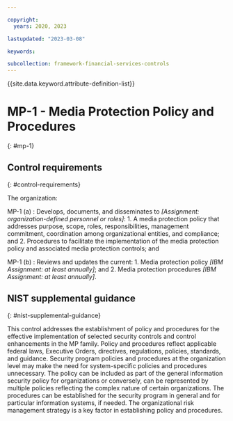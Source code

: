 ```yaml
---

copyright:
  years: 2020, 2023

lastupdated: "2023-03-08"

keywords:

subcollection: framework-financial-services-controls
---
```


{{site.data.keyword.attribute-definition-list}}

               
# MP-1 - Media Protection Policy and Procedures
{: #mp-1}

## Control requirements
{: #control-requirements}

The organization:

MP-1 (a)
    : Develops, documents, and disseminates to _[Assignment: organization-defined personnel or roles]_:
      1. A media protection policy that addresses purpose, scope, roles, responsibilities, management commitment, coordination among organizational entities, and compliance; and
      2. Procedures to facilitate the implementation of the media protection policy and associated media protection controls; and

MP-1 (b)
    : Reviews and updates the current:
      1. Media protection policy _[IBM Assignment: at least annually]_; and
      2. Media protection procedures _[IBM Assignment: at least annually]_.

## NIST supplemental guidance
{: #nist-supplemental-guidance}

This control addresses the establishment of policy and procedures for the effective implementation of selected security controls and control enhancements in the MP family. Policy and procedures reflect applicable federal laws, Executive Orders, directives, regulations, policies, standards, and guidance. Security program policies and procedures at the organization level may make the need for system-specific policies and procedures unnecessary. The policy can be included as part of the general information security policy for organizations or conversely, can be represented by multiple policies reflecting the complex nature of certain organizations. The procedures can be established for the security program in general and for particular information systems, if needed. The organizational risk management strategy is a key factor in establishing policy and procedures.





